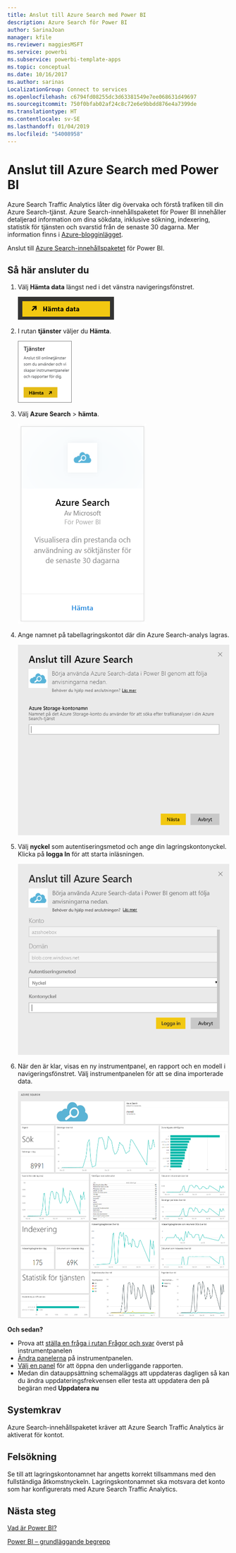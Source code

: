 ```yaml
---
title: Anslut till Azure Search med Power BI
description: Azure Search för Power BI
author: SarinaJoan
manager: kfile
ms.reviewer: maggiesMSFT
ms.service: powerbi
ms.subservice: powerbi-template-apps
ms.topic: conceptual
ms.date: 10/16/2017
ms.author: sarinas
LocalizationGroup: Connect to services
ms.openlocfilehash: c6794fd08255dc3d63381549e7ee068631d49697
ms.sourcegitcommit: 750f0bfab02af24c8c72e6e9bbdd876e4a7399de
ms.translationtype: HT
ms.contentlocale: sv-SE
ms.lasthandoff: 01/04/2019
ms.locfileid: "54008958"
---
```

# <a name="connect-to-azure-search-with-power-bi"></a>Anslut till Azure Search med Power BI
Azure Search Traffic Analytics låter dig övervaka och förstå trafiken till din Azure Search-tjänst. Azure Search-innehållspaketet för Power BI innehåller detaljerad information om dina sökdata, inklusive sökning, indexering, statistik för tjänsten och svarstid från de senaste 30 dagarna. Mer information finns i [Azure-blogginlägget](https://azure.microsoft.com/blog/analyzing-your-azure-search-traffic/).

Anslut till [Azure Search-innehållspaketet](https://app.powerbi.com/getdata/services/azure-search) för Power BI.

## <a name="how-to-connect"></a>Så här ansluter du
1. Välj **Hämta data** längst ned i det vänstra navigeringsfönstret.
   
   ![](media/service-connect-to-azure-search/pbi_getdata.png) 
2. I rutan **tjänster** väljer du **Hämta**.
   
   ![](media/service-connect-to-azure-search/pbi_getservices.png) 
3. Välj **Azure Search** \> **hämta**.
   
   ![](media/service-connect-to-azure-search/azuresearch.png)
4. Ange namnet på tabellagringskontot där din Azure Search-analys lagras.
   
   ![](media/service-connect-to-azure-search/params.png)
5. Välj **nyckel** som autentiseringsmetod och ange din lagringskontonyckel. Klicka på **logga In** för att starta inläsningen.
   
   ![](media/service-connect-to-azure-search/creds.png)
6. När den är klar, visas en ny instrumentpanel, en rapport och en modell i navigeringsfönstret. Välj instrumentpanelen för att se dina importerade data.
   
    ![](media/service-connect-to-azure-search/dashboard2.png)

**Och sedan?**

* Prova att [ställa en fråga i rutan Frågor och svar](consumer/end-user-q-and-a.md) överst på instrumentpanelen
* [Ändra panelerna](service-dashboard-edit-tile.md) på instrumentpanelen.
* [Välj en panel](consumer/end-user-tiles.md) för att öppna den underliggande rapporten.
* Medan din datauppsättning schemaläggs att uppdateras dagligen så kan du ändra uppdateringsfrekvensen eller testa att uppdatera den på begäran med **Uppdatera nu**

## <a name="system-requirements"></a>Systemkrav
Azure Search-innehållspaketet kräver att Azure Search Traffic Analytics är aktiverat för kontot.

## <a name="troubleshooting"></a>Felsökning
Se till att lagringskontonamnet har angetts korrekt tillsammans med den fullständiga åtkomstnyckeln. Lagringskontonamnet ska motsvara det konto som har konfigurerats med Azure Search Traffic Analytics.

## <a name="next-steps"></a>Nästa steg
[Vad är Power BI?](power-bi-overview.md)

[Power BI – grundläggande begrepp](consumer/end-user-basic-concepts.md)

